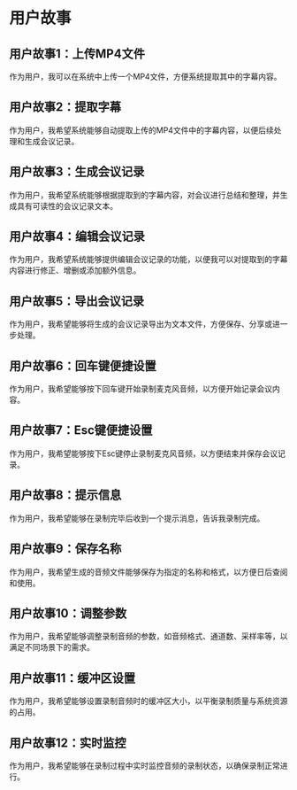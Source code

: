 # 用户故事

## 用户故事1：上传MP4文件
作为用户，我可以在系统中上传一个MP4文件，方便系统提取其中的字幕内容。

## 用户故事2：提取字幕
作为用户，我希望系统能够自动提取上传的MP4文件中的字幕内容，以便后续处理和生成会议记录。

## 用户故事3：生成会议记录
作为用户，我希望系统能够根据提取到的字幕内容，对会议进行总结和整理，并生成具有可读性的会议记录文本。

## 用户故事4：编辑会议记录
作为用户，我希望系统能够提供编辑会议记录的功能，以便我可以对提取到的字幕内容进行修正、增删或添加额外信息。

## 用户故事5：导出会议记录
作为用户，我希望能够将生成的会议记录导出为文本文件，方便保存、分享或进一步处理。

## 用户故事6：回车键便捷设置
作为用户，我希望能够按下回车键开始录制麦克风音频，以方便开始记录会议内容。

## 用户故事7：Esc键便捷设置
作为用户，我希望能够按下Esc键停止录制麦克风音频，以方便结束并保存会议记录。

## 用户故事8：提示信息
作为用户，我希望能够在录制完毕后收到一个提示消息，告诉我录制完成。

## 用户故事9：保存名称
作为用户，我希望生成的音频文件能够保存为指定的名称和格式，以方便日后查阅和使用。

## 用户故事10：调整参数
作为用户，我希望能够调整录制音频的参数，如音频格式、通道数、采样率等，以满足不同场景下的需求。

## 用户故事11：缓冲区设置
作为用户，我希望能够设置录制音频时的缓冲区大小，以平衡录制质量与系统资源的占用。

## 用户故事12：实时监控
作为用户，我希望能够在录制过程中实时监控音频的录制状态，以确保录制正常进行。